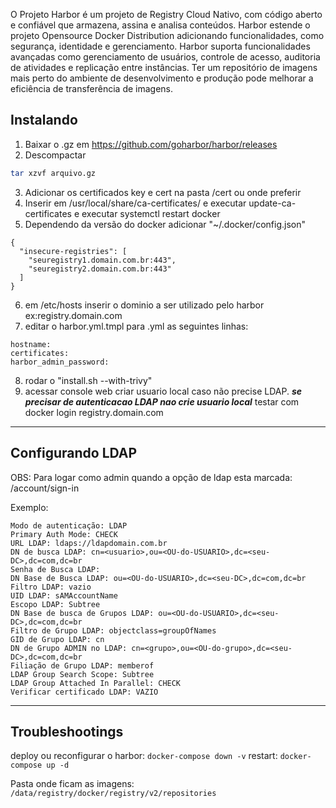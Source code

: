 O Projeto Harbor é um projeto de Registry Cloud Nativo, com código aberto e confiável que armazena, assina e analisa conteúdos. Harbor estende o projeto Opensource Docker Distribution adicionando funcionalidades, como segurança, identidade e gerenciamento. Harbor suporta funcionalidades avançadas como gerenciamento de usuários, controle de acesso, auditoria de atividades e replicação entre instâncias. Ter um repositório de imagens mais perto do ambiente de desenvolvimento e produção pode melhorar a eficiência de transferência de imagens.

## **Instalando**
1. Baixar o .gz em https://github.com/goharbor/harbor/releases
2. Descompactar

```bash
tar xzvf arquivo.gz
```
3. Adicionar os certificados key e cert na pasta /cert ou onde preferir
4. Inserir em /usr/local/share/ca-certificates/ e executar update-ca-certificates e executar systemctl restart docker
5. Dependendo da versão do docker adicionar "~/.docker/config.json"
```
{
  "insecure-registries": [
    "seuregistry1.domain.com.br:443",
    "seuregistry2.domain.com.br:443"
  ]
}
```
6. em /etc/hosts inserir o dominio a ser utilizado pelo harbor ex:registry.domain.com
7. editar o harbor.yml.tmpl para .yml as seguintes linhas:
	
```
hostname:
certificates:
harbor_admin_password:
```
8. rodar o "install.sh --with-trivy"
9. acessar console web
	criar usuario local caso não precise LDAP.
	***se precisar de autenticacao LDAP nao crie usuario local***
        testar com docker login registry.domain.com
_________________
## **Configurando LDAP**
OBS: Para logar como admin quando a opção de ldap esta marcada: /account/sign-in

Exemplo:
```
Modo de autenticação: LDAP
Primary Auth Mode: CHECK
URL LDAP: ldaps://ldapdomain.com.br
DN de busca LDAP: cn=<usuario>,ou=<OU-do-USUARIO>,dc=<seu-DC>,dc=com,dc=br
Senha de Busca LDAP:
DN Base de Busca LDAP: ou=<OU-do-USUARIO>,dc=<seu-DC>,dc=com,dc=br
Filtro LDAP: vazio
UID LDAP: sAMAccountName
Escopo LDAP: Subtree
DN Base de busca de Grupos LDAP: ou=<OU-do-USUARIO>,dc=<seu-DC>,dc=com,dc=br
Filtro de Grupo LDAP: objectclass=groupOfNames
GID de Grupo LDAP: cn
DN de Grupo ADMIN no LDAP: cn=<grupo>,ou=<OU-do-grupo>,dc=<seu-DC>,dc=com,dc=br
Filiação de Grupo LDAP: memberof
LDAP Group Search Scope: Subtree
LDAP Group Attached In Parallel: CHECK
Verificar certificado LDAP: VAZIO
```
__________
## **Troubleshootings**
deploy ou reconfigurar o harbor: `docker-compose down -v`
restart: `docker-compose up -d`

Pasta onde ficam as imagens: `/data/registry/docker/registry/v2/repositories`
